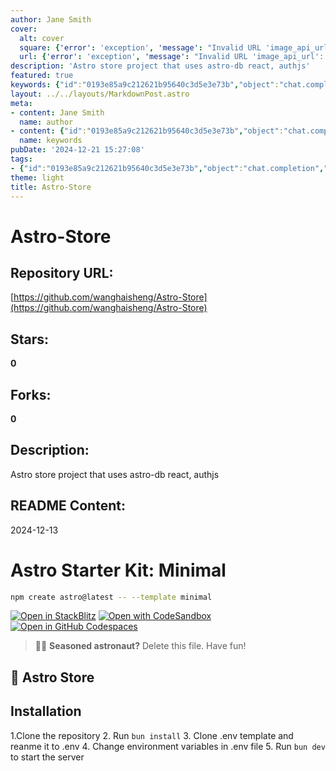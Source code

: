```yaml
---
author: Jane Smith
cover:
  alt: cover
  square: {'error': 'exception', 'message': "Invalid URL 'image_api_url': No scheme supplied. Perhaps you meant https://image_api_url?"}
  url: {'error': 'exception', 'message': "Invalid URL 'image_api_url': No scheme supplied. Perhaps you meant https://image_api_url?"}
description: 'Astro store project that uses astro-db react, authjs'
featured: true
keywords: {"id":"0193e85a9c212621b95640c3d5e3e73b","object":"chat.completion","created":1734770072,"model":"Qwen/Qwen2.5-7B-Instruct","choices":[{"index":0,"message":{"role":"assistant","content":"### Keywords:\n- Astro-Store\n- Astro store project\n- astro-db\n- react\n- authjs\n- Astro Starter Kit\n- minimal template\n- StackBlitz\n- CodeSandbox\n- GitHub Codespaces\n- bun\n\n### Tags:\n- Astro\n- Project Development\n- JavaScript Framework\n- Authentication\n- Environment Setup\n- Coding Tools"},"finish_reason":"stop"}],"usage":{"prompt_tokens":295,"completion_tokens":76,"total_tokens":371},"system_fingerprint":""}
layout: ../../layouts/MarkdownPost.astro
meta:
- content: Jane Smith
  name: author
- content: {"id":"0193e85a9c212621b95640c3d5e3e73b","object":"chat.completion","created":1734770072,"model":"Qwen/Qwen2.5-7B-Instruct","choices":[{"index":0,"message":{"role":"assistant","content":"### Keywords:\n- Astro-Store\n- Astro store project\n- astro-db\n- react\n- authjs\n- Astro Starter Kit\n- minimal template\n- StackBlitz\n- CodeSandbox\n- GitHub Codespaces\n- bun\n\n### Tags:\n- Astro\n- Project Development\n- JavaScript Framework\n- Authentication\n- Environment Setup\n- Coding Tools"},"finish_reason":"stop"}],"usage":{"prompt_tokens":295,"completion_tokens":76,"total_tokens":371},"system_fingerprint":""}
  name: keywords
pubDate: '2024-12-21 15:27:08'
tags:
- {"id":"0193e85a9c212621b95640c3d5e3e73b","object":"chat.completion","created":1734770072,"model":"Qwen/Qwen2.5-7B-Instruct","choices":[{"index":0,"message":{"role":"assistant","content":"### Keywords:\n- Astro-Store\n- Astro store project\n- astro-db\n- react\n- authjs\n- Astro Starter Kit\n- minimal template\n- StackBlitz\n- CodeSandbox\n- GitHub Codespaces\n- bun\n\n### Tags:\n- Astro\n- Project Development\n- JavaScript Framework\n- Authentication\n- Environment Setup\n- Coding Tools"},"finish_reason":"stop"}],"usage":{"prompt_tokens":295,"completion_tokens":76,"total_tokens":371},"system_fingerprint":""}
theme: light
title: Astro-Store
---
```


# Astro-Store

## Repository URL: 
[https://github.com/wanghaisheng/Astro-Store](https://github.com/wanghaisheng/Astro-Store)

## Stars: 
**0**

## Forks: 
**0**

## Description: 
Astro store project that uses astro-db react, authjs

## README Content: 
2024-12-13

# Astro Starter Kit: Minimal

```sh
npm create astro@latest -- --template minimal
```

[![Open in StackBlitz](https://developer.stackblitz.com/img/open_in_stackblitz.svg)](https://stackblitz.com/github/withastro/astro/tree/latest/examples/minimal)
[![Open with CodeSandbox](https://assets.codesandbox.io/github/button-edit-lime.svg)](https://codesandbox.io/p/sandbox/github/withastro/astro/tree/latest/examples/minimal)
[![Open in GitHub Codespaces](https://github.com/codespaces/badge.svg)](https://codespaces.new/withastro/astro?devcontainer_path=.devcontainer/minimal/devcontainer.json)

> 🧑‍🚀 **Seasoned astronaut?** Delete this file. Have fun!

## 🚀 Astro Store

## Installation

1.Clone the repository
2. Run `bun install`
3. Clone .env template and reanme it to .env
4. Change environment variables in .env file
5. Run `bun dev` to start the server

